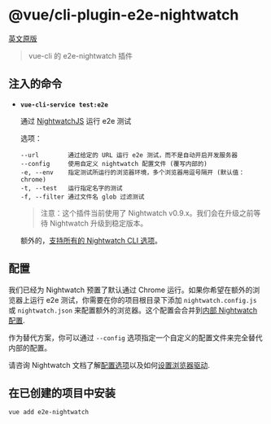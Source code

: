 # @vue/cli-plugin-e2e-nightwatch

[英文原版](https://github.com/vuejs/vue-cli/tree/dev/packages/\@vue/cli-plugin-e2e-nightwatch/README.md)

> vue-cli 的 e2e-nightwatch 插件

## 注入的命令

- **`vue-cli-service test:e2e`**

  通过 [NightwatchJS](https://nightwatchjs.org) 运行 e2e 测试

  选项：

  ```
  --url        通过给定的 URL 运行 e2e 测试，而不是自动开启开发服务器
  --config     使用自定义 nightwatch 配置文件 (覆写内部的)
  -e, --env    指定测试所运行的浏览器环境，多个浏览器用逗号隔开 (默认值：chrome)
  -t, --test   运行指定名字的测试
  -f, --filter 通过文件名 glob 过滤测试
  ```

  > 注意：这个插件当前使用了 Nightwatch v0.9.x。我们会在升级之前等待 Nightwatch 升级到稳定版本。

  额外的，[支持所有的 Nightwatch CLI 选项](https://github.com/nightwatchjs/nightwatch/blob/master/lib/runner/cli/cli.js)。

## 配置

我们已经为 Nightwatch 预置了默认通过 Chrome 运行。如果你希望在额外的浏览器上运行 e2e 测试，你需要在你的项目根目录下添加 `nightwatch.config.js` 或 `nightwatch.json` 来配置额外的浏览器。这个配置会合并到[内部 Nightwatch 配置](https://github.com/vuejs/vue-cli/blob/dev/packages/%40vue/cli-plugin-e2e-nightwatch/nightwatch.config.js).

作为替代方案，你可以通过 `--config` 选项指定一个自定义的配置文件来完全替代内部的配置。

请咨询 Nightwatch 文档了解[配置选项](http://nightwatchjs.org/gettingstarted#settings-file)以及如何[设置浏览器驱动](http://nightwatchjs.org/gettingstarted#browser-drivers-setup).

## 在已创建的项目中安装

``` sh
vue add e2e-nightwatch
```
